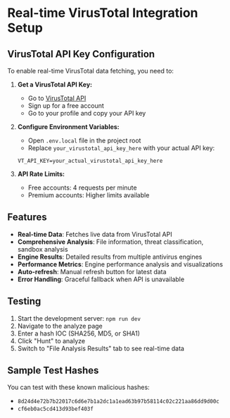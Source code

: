 # Real-time VirusTotal Integration Setup

## VirusTotal API Key Configuration

To enable real-time VirusTotal data fetching, you need to:

1. **Get a VirusTotal API Key:**
   - Go to [VirusTotal API](https://www.virustotal.com/gui/join-us)
   - Sign up for a free account
   - Go to your profile and copy your API key

2. **Configure Environment Variables:**
   - Open `.env.local` file in the project root
   - Replace `your_virustotal_api_key_here` with your actual API key:
   ```
   VT_API_KEY=your_actual_virustotal_api_key_here
   ```

3. **API Rate Limits:**
   - Free accounts: 4 requests per minute
   - Premium accounts: Higher limits available

## Features

- **Real-time Data**: Fetches live data from VirusTotal API
- **Comprehensive Analysis**: File information, threat classification, sandbox analysis
- **Engine Results**: Detailed results from multiple antivirus engines
- **Performance Metrics**: Engine performance analysis and visualizations
- **Auto-refresh**: Manual refresh button for latest data
- **Error Handling**: Graceful fallback when API is unavailable

## Testing

1. Start the development server: `npm run dev`
2. Navigate to the analyze page
3. Enter a hash IOC (SHA256, MD5, or SHA1)
4. Click "Hunt" to analyze
5. Switch to "File Analysis Results" tab to see real-time data

## Sample Test Hashes

You can test with these known malicious hashes:
- `8d24d4e72b7b22017c6d6e7b1a2dc1a1ead63b97b58114c02c221aa86dd9d00c`
- `cf6eb0ac5cd413d93bef403f`
